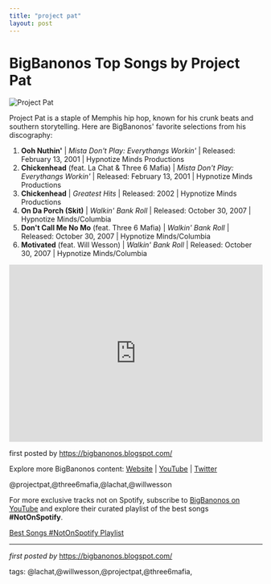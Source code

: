 ```yaml
---
title: "project pat"
layout: post
---
```

<h1>BigBanonos Top Songs by Project Pat</h1>
<img alt="Project Pat" src="https://static.wikia.nocookie.net/hip-hop-music/images/e/e3/Project_Pat.jpg/revision/latest/scale-to-width-down/250?cb=20190727170852" /> <p>Project Pat is a staple of Memphis hip hop, known for his crunk beats and southern storytelling. Here are BigBanonos' favorite selections from his discography:</p> <ol> <li><strong>Ooh Nuthin'</strong> | <em>Mista Don't Play: Everythangs Workin'</em> | Released: February 13, 2001 | Hypnotize Minds Productions</li> <li><strong>Chickenhead</strong> (feat. La Chat & Three 6 Mafia) | <em>Mista Don't Play: Everythangs Workin'</em> | Released: February 13, 2001 | Hypnotize Minds Productions</li> <li><strong>Chickenhead</strong> | <em>Greatest Hits</em> | Released: 2002 | Hypnotize Minds Productions</li> <li><strong>On Da Porch (Skit)</strong> | <em>Walkin' Bank Roll</em> | Released: October 30, 2007 | Hypnotize Minds/Columbia</li> <li><strong>Don't Call Me No Mo</strong> (feat. Three 6 Mafia) | <em>Walkin' Bank Roll</em> | Released: October 30, 2007 | Hypnotize Minds/Columbia</li> <li><strong>Motivated</strong> (feat. Will Wesson) | <em>Walkin' Bank Roll</em> | Released: October 30, 2007 | Hypnotize Minds/Columbia</li>
</ol> <div> <iframe src="https://open.spotify.com/embed/playlist/0UyUxAGSMpxPDotokaEUnX?utm_source=generator" width="100%" height="352" frameborder="0" allowfullscreen="" allow="autoplay; clipboard-write; encrypted-media; fullscreen; picture-in-picture" loading="lazy"></iframe>
</div> <p>first posted by <a href="https://bigbanonos.blogspot.com/">https://bigbanonos.blogspot.com/</a></p> <div> <p>Explore more BigBanonos content: <a href="https://bigbanonos.blogspot.com/">Website</a> | <a href="https://www.youtube.com/@BigBanonos">YouTube</a> | <a href="https://x.com/bigbanonos">Twitter</a></p>
</div> <!--Tags-->
<p>@projectpat,@three6mafia,@lachat,@willwesson</p>


<!--Subscribe and Playlist Links-->
<div>
    <p>For more exclusive tracks not on Spotify, subscribe to <a href="https://www.youtube.com/@BigBanonos" target="_blank">BigBanonos on YouTube</a> and explore their curated playlist of the best songs <strong>#NotOnSpotify</strong>.</p>
    <p><a href="https://www.youtube.com/playlist?list=PLtuNtuTatqI0kFahUCbtbfenC_ET5O_tr" target="_blank">Best Songs #NotOnSpotify Playlist<br /></a></p></div>

<hr />

<p><em>first posted by</em> <a href="https://bigbanonos.blogspot.com/" rel="noopener" target="_new">https://bigbanonos.blogspot.com/</a></p>

<p>tags: @lachat,@willwesson,@projectpat,@three6mafia,</p>
